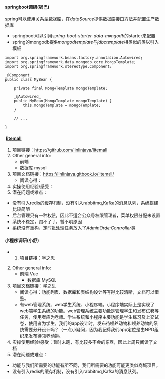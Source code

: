 #### springboot调研(锅巴)

spring可以使用关系型数据库，在*dataSource*提供数据库接口方法并配置生产数据库


- springboot可以引用*spring-boot-starter-data-mongodb*的starter来配置
- spring的mongodb提供*mongodtemplate*与*jdbctemplate*相类似的类以引入模板

```
import org.springframework.beans.factory.annotation.Autowired;
import org.springframework.data.mongodb.core.MongoTemplate;
import org.springframework.stereotype.Component;

_@Component_
public class MyBean {

	private final MongoTemplate mongoTemplate;

	_@Autowired_
	public MyBean(MongoTemplate mongoTemplate) {
		this.mongoTemplate = mongoTemplate;
	}

	// ...

}
```

####  [litemall](https://github.com/linlinjava/litemall)
1.  项目链接：https://github.com/linlinjava/litemall
2.  Other general info:
    -   前端
    -   数据库 mysql
3.  项目文档链接：https://linlinjava.gitbook.io/litemall/
    -   阅读心得：
4.  实操使用经验/感受：
5.  潜在问题或难点：
- 没有引入redis的缓存机制，没有引入rabbitmq,Kafka的消息队列，系统搭建比较简陋
- 后台管理只有一种权限，因此不适合公众号权限管理者，菜单权限分配未设置
- 系统不稳定，跑不了了，暂不明原因
- 系统没有重构，定时批处理任务放入了*AdminOrderController*类


#### 小程序调研(小舒)
- 1. 项目链接：[学之思](https://github.com/mindskip/xzs-mysql)
2. Other general info:
    - 前端 Vue
        - 数据库 MySQL
3. 项目文档链接：[学之思](https://www.mindskip.net:999/guide/feature.html#_1-1-%E5%AD%A6%E7%94%9F%E7%B3%BB%E7%BB%9F%E5%8A%9F%E8%83%BD)
    - 阅读心得：功能列表、数据库和表结构设计等写得比较清晰，文档可以借鉴。
    - 有web管理系统、web学生系统、小程序端。小程序端实际上是实现了web端学生系统的功能。web管理系统主要功能是管理学生和发布试卷等任务，使用者应为老师。学生系统和小程序主要功能是学生练习及上交试卷，使用者为学生。我们的app设计时，发布待领养动物和领养动物的系统需要分开设计吗？（一点小疑问，因为我记得我们app定位是由NPO组织来发布待领养动物。
4. 实操使用经验/感受：暂时未跑，有比较多不会的东西，因此上周只阅读了文档
5. 潜在问题或难点：
- 功能与我们所需要的功能有所不同，我们所需要的功能可能更类似商城项目。
- 没有引入redis的缓存机制，没有引入rabbitmq,Kafka的消息队列。

